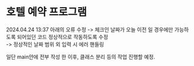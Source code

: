 # 호텔 예약 프로그램

2024.04.24 13:37
 아래의 오류 수정
 -> 체크인 날짜가 오늘 이전 일 경우에만 가능하도록 되어있던 코드 정상적으로 작동하도록 수정<br>
 -> 정상적인 날짜 범위 외 입력 시 에러 핸들링

일단 main안에 전부 작성 한 이후, 클래스 분리 등의 작업 진행할 예정.
